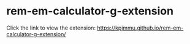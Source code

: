# rem-em-calculator-g-extension
Click the link to view the extension: 
https://kpjmmu.github.io/rem-em-calculator-g-extension/
